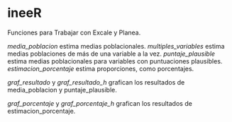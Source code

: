 # ineeR
Funciones para Trabajar con Excale y Planea.

*media_poblacion* estima medias poblacionales.
*multiples_variables* estima medias poblaciones de más de una variable a la vez.
*puntaje_plausible* estima medias poblacionales para variables con puntuaciones plausibles.
*estimacion_porcentaje* estima proporciones, como porcentajes.

*graf_resultado* y *graf_resultado_h* grafican los resultados de media_poblacion y puntaje_plausible.

*graf_porcentaje* y *graf_porcentaje_h* grafican los resultados de estimacion_porcentaje.